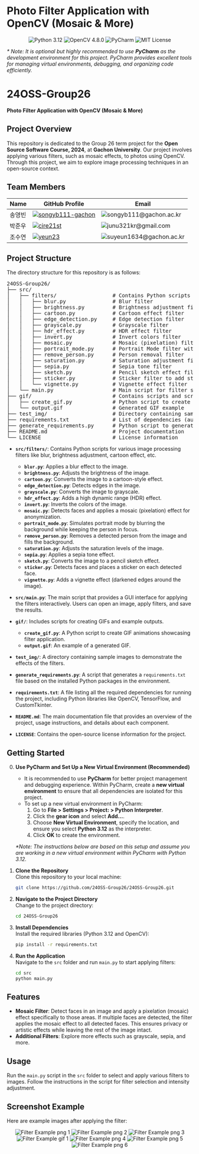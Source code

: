 <p align="center">
  <h1>Photo Filter Application with OpenCV (Mosaic & More)</h1>
</p>

<p align="center">
  <img src="https://img.shields.io/badge/Python-3.12-blue?logo=python&logoColor=white" alt="Python 3.12">
  <img src="https://img.shields.io/badge/OpenCV-4.8.0-green?logo=opencv&logoColor=white" alt="OpenCV 4.8.0">
  <img src="https://img.shields.io/badge/IDE-PyCharm-000000?logo=pycharm&logoColor=white" alt="PyCharm">
  <img src="https://img.shields.io/badge/License-MIT-yellow?logo=license&logoColor=white" alt="MIT License">
</p>

<p>
  <i>* Note: It is optional but highly recommended to use <b>PyCharm</b> as the development environment for this project. PyCharm provides excellent tools for managing virtual environments, debugging, and organizing code efficiently.</i>
</p>

# 24OSS-Group26  
**Photo Filter Application with OpenCV (Mosaic & More)**

## Project Overview
This repository is dedicated to the Group 26 term project for the **Open Source Software Course, 2024**, at **Gachon University**. Our project involves applying various filters, such as mosaic effects, to photos using OpenCV. Through this project, we aim to explore image processing techniques in an open-source context.


## Team Members
| Name    | GitHub Profile                                         | Email                                                |
|---------|--------------------------------------------------------|------------------------------------------------------|
| 송영빈   | [<img src="https://img.shields.io/badge/GitHub-songyb111--gachon-black?logo=github" alt="songyb111-gachon">](https://github.com/songyb111-gachon) | <img src="https://img.shields.io/badge/songyb111@gachon.ac.kr-blue" alt="songyb111@gachon.ac.kr"> |
| 박준우   | [<img src="https://img.shields.io/badge/GitHub-cire21st-black?logo=github" alt="cire21st">](https://github.com/cire21st)               | <img src="https://img.shields.io/badge/junu321kr@gmail.com-blue" alt="junu321kr@gmail.com">  |
| 조수연   | [<img src="https://img.shields.io/badge/GitHub-yeun23-black?logo=github" alt="yeun23">](https://github.com/yeun23)                   | <img src="https://img.shields.io/badge/suyeun1634@gachon.ac.kr-blue" alt="suyeun1634@gachon.ac.kr"> | 


## Project Structure
The directory structure for this repository is as follows:

<pre>
24OSS-Group26/
├── src/
│   ├── filters/                  # Contains Python scripts for each filter
│   │   ├── blur.py               # Blur filter
│   │   ├── brightness.py         # Brightness adjustment filter
│   │   ├── cartoon.py            # Cartoon effect filter
│   │   ├── edge_detection.py     # Edge detection filter
│   │   ├── grayscale.py          # Grayscale filter
│   │   ├── hdr_effect.py         # HDR effect filter
│   │   ├── invert.py             # Invert colors filter
│   │   ├── mosaic.py             # Mosaic (pixelation) filter for face anonymization
│   │   ├── portrait_mode.py      # Portrait Mode filter with background blur
│   │   ├── remove_person.py      # Person removal filter
│   │   ├── saturation.py         # Saturation adjustment filter
│   │   ├── sepia.py              # Sepia tone filter
│   │   ├── sketch.py             # Pencil sketch effect filter
│   │   ├── sticker.py            # Sticker filter to add stickers to faces
│   │   └── vignette.py           # Vignette effect filter
│   └── main.py                   # Main script for filter selection and application
├── gif/                          # Contains scripts and screenshots to create GIFs
│   ├── create_gif.py             # Python script to create GIFs
│   └── output.gif                # Generated GIF example
├── test_img/                     # Directory containing sample images
├── requirements.txt              # List of dependencies (auto-generated)
├── generate_requirements.py      # Python script to generate requirements.txt
├── README.md                     # Project documentation
└── LICENSE                       # License information
</pre>

- **`src/filters/`**: Contains Python scripts for various image processing filters like blur, brightness adjustment, cartoon effect, etc.
  - **`blur.py`**: Applies a blur effect to the image.
  - **`brightness.py`**: Adjusts the brightness of the image.
  - **`cartoon.py`**: Converts the image to a cartoon-style effect.
  - **`edge_detection.py`**: Detects edges in the image.
  - **`grayscale.py`**: Converts the image to grayscale.
  - **`hdr_effect.py`**: Adds a high dynamic range (HDR) effect.
  - **`invert.py`**: Inverts the colors of the image.
  - **`mosaic.py`**: Detects faces and applies a mosaic (pixelation) effect for anonymization.
  - **`portrait_mode.py`**: Simulates portrait mode by blurring the background while keeping the person in focus.
  - **`remove_person.py`**: Removes a detected person from the image and fills the background.
  - **`saturation.py`**: Adjusts the saturation levels of the image.
  - **`sepia.py`**: Applies a sepia tone effect.
  - **`sketch.py`**: Converts the image to a pencil sketch effect.
  - **`sticker.py`**: Detects faces and places a sticker on each detected face.
  - **`vignette.py`**: Adds a vignette effect (darkened edges around the image).

- **`src/main.py`**: The main script that provides a GUI interface for applying the filters interactively. Users can open an image, apply filters, and save the results.

- **`gif/`**: Includes scripts for creating GIFs and example outputs.
  - **`create_gif.py`**: A Python script to create GIF animations showcasing filter application.
  - **`output.gif`**: An example of a generated GIF.

- **`test_img/`**: A directory containing sample images to demonstrate the effects of the filters.

- **`generate_requirements.py`**: A script that generates a `requirements.txt` file based on the installed Python packages in the environment.

- **`requirements.txt`**: A file listing all the required dependencies for running the project, including Python libraries like OpenCV, TensorFlow, and CustomTkinter.

- **`README.md`**: The main documentation file that provides an overview of the project, usage instructions, and details about each component.

- **`LICENSE`**: Contains the open-source license information for the project.



## Getting Started

0. **Use PyCharm and Set Up a New Virtual Environment (Recommended)**  
   - It is recommended to use **PyCharm** for better project management and debugging experience. Within PyCharm, create a **new virtual environment** to ensure that all dependencies are isolated for this project.  
   - To set up a new virtual environment in PyCharm:  
     1. Go to **File > Settings > Project: <Project Name> > Python Interpreter**.  
     2. Click the **gear icon** and select **Add...**.  
     3. Choose **New Virtual Environment**, specify the location, and ensure you select **Python 3.12** as the interpreter.  
     4. Click **OK** to create the environment.  

   <p align="left">
     <i>*Note: The instructions below are based on this setup and assume you are working in a new virtual environment within PyCharm with Python 3.12.</i>
   </p>

1. **Clone the Repository**  
   Clone this repository to your local machine:
   ```bash
   git clone https://github.com/24OSS-Group26/24OSS-Group26.git
   ```
   
2. **Navigate to the Project Directory**  
   Change to the project directory:
   ```bash
   cd 24OSS-Group26
   ```

3. **Install Dependencies**  
   Install the required libraries (Python 3.12 and OpenCV):
   ```bash
   pip install -r requirements.txt
   ```

4. **Run the Application**  
   Navigate to the `src` folder and run `main.py` to start applying filters:
   ```bash
   cd src
   python main.py
   ```

## Features
- **Mosaic Filter**: Detect faces in an image and apply a pixelation (mosaic) effect specifically to those areas. If multiple faces are detected, the filter applies the mosaic effect to all detected faces. This ensures privacy or artistic effects while leaving the rest of the image intact.
- **Additional Filters**: Explore more effects such as grayscale, sepia, and more.

## Usage
Run the `main.py` script in the `src` folder to select and apply various filters to images. Follow the instructions in the script for filter selection and intensity adjustment.

## Screenshot Example
Here are example images after applying the filter:

<p align="center">
  <img src="README_img/12.png" alt="Filter Example png 1">
  <img src="README_img/13.png" alt="Filter Example png 2">
  <img src="README_img/14.png" alt="Filter Example png 3">
  <img src="README_img/gif/output_20241118_195110.gif" alt="Filter Example gif 1">
  <img src="README_img/15.png" alt="Filter Example png 4">
  <img src="README_img/18.png" alt="Filter Example png 5">
  <img src="README_img/19.png" alt="Filter Example png 6">
</p>
